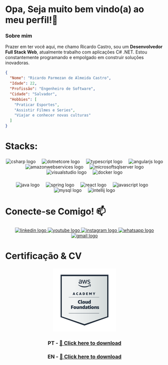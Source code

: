 <h1 align="left">Opa, Seja muito bem vindo(a) ao meu perfil!🚀</h1>

### Sobre mim

Prazer em ter você aqui, me chamo Ricardo Castro, sou um **Desenvolvedor Full Stack Web**, atualmente trabalho com aplicações C# .NET. Estou constantemente programando e empolgado em construir soluções inovadoras.

```json
{
  "Nome": "Ricardo Parmezan de Almeida Castro",
  "Idade": 22,
  "Profissão": "Engenheiro de Software",
  "Cidade": "Salvador",
  "Hobbies": [
    "Praticar Esportes",
    "Assistir Filmes e Series",
    "Viajar e conhecer novas culturas"
  ]
}
```
###

<h1 align="left">Stacks:</h1>

###

<div align="center">
  <img src="https://cdn.jsdelivr.net/gh/devicons/devicon/icons/csharp/csharp-original.svg" height="40" alt="csharp logo"  />
  <img width="12" />
  <img src="https://cdn.jsdelivr.net/gh/devicons/devicon/icons/dotnetcore/dotnetcore-original.svg" height="40" alt="dotnetcore logo"  />
  <img width="12" />
  <img src="https://cdn.jsdelivr.net/gh/devicons/devicon/icons/typescript/typescript-original.svg" height="40" alt="typescript logo"  />
  <img width="12" />
  <img src="https://cdn.simpleicons.org/angular/DD0031" height="40" alt="angularjs logo"  />
  <img width="12" />
  <img src="https://cdn.jsdelivr.net/gh/devicons/devicon/icons/amazonwebservices/amazonwebservices-plain-wordmark.svg" height="40" alt="amazonwebservices logo"  />
  <img width="12" />
  <img src="https://cdn.jsdelivr.net/gh/devicons/devicon/icons/microsoftsqlserver/microsoftsqlserver-plain.svg" height="40" alt="microsoftsqlserver logo"  />
  <img width="12" />
  <img src="https://cdn.jsdelivr.net/gh/devicons/devicon/icons/visualstudio/visualstudio-plain.svg" height="40" alt="visualstudio logo"  />
  <img width="12" />
  <img src="https://skillicons.dev/icons?i=docker" height="40" alt="docker logo"  />
</div>

###

<div align="center">
  <img src="https://cdn.jsdelivr.net/gh/devicons/devicon/icons/java/java-original.svg" height="40" alt="java logo"  />
  <img width="12" />
  <img src="https://cdn.simpleicons.org/spring/6DB33F" height="40" alt="spring logo"  />
  <img width="12" />
  <img src="https://cdn.simpleicons.org/react/61DAFB" height="40" alt="react logo"  />
  <img width="12" />
  <img src="https://cdn.simpleicons.org/javascript/F7DF1E" height="40" alt="javascript logo"  />
  <img width="12" />
  <img src="https://skillicons.dev/icons?i=mysql" height="40" alt="mysql logo"  />
  <img width="12" />
  <img src="https://cdn.jsdelivr.net/gh/devicons/devicon/icons/intellij/intellij-original.svg" height="40" alt="intellij logo"  />
</div>

###

<h1 align="left">Conecte-se Comigo! 📫</h1>

###

<div align="center">
  <a href="https://www.linkedin.com/in/rickccastro/" target="_blank">
    <img src="https://raw.githubusercontent.com/maurodesouza/profile-readme-generator/master/src/assets/icons/social/linkedin/default.svg" width="52" height="40" alt="linkedin logo"  />
  </a>
  <a href="https://www.youtube.com/@RicardoCastro-ev2in" target="_blank">
    <img src="https://raw.githubusercontent.com/maurodesouza/profile-readme-generator/master/src/assets/icons/social/youtube/default.svg" width="52" height="40" alt="youtube logo"  />
  </a>
  <a href="https://www.instagram.com/rickccastro/" target="_blank">
    <img src="https://raw.githubusercontent.com/maurodesouza/profile-readme-generator/master/src/assets/icons/social/instagram/default.svg" width="52" height="40" alt="instagram logo"  />
  </a>
  <a href="https://wa.me/5571992907777" target="_blank">
    <img src="https://raw.githubusercontent.com/maurodesouza/profile-readme-generator/master/src/assets/icons/social/whatsapp/default.svg" width="52" height="40" alt="whatsapp logo"  />
  </a>
  
  <a href="mailto:ricardo.castro.linkedin@gmail.com" target="_blank">
  <img src="https://raw.githubusercontent.com/maurodesouza/profile-readme-generator/master/src/assets/icons/social/gmail/default.svg" width="52" height="40" alt="gmail logo"  />    
  </a>
  
</div>

###

<h1 align="left">Certificação & CV</h1>

###

<div align="center">
  <img height="200" src="https://github.com/Rickccastro/Rickccastro/blob/main/aws-academy-graduate-aws-academy-cloud-foundations.png?raw=true"  />
  
### PT - [📄 Click here to download](https://github.com/Rickccastro/Rickccastro/raw/main/SimpleResume2025.1.pdf)<br>
### EN - [📄 Click here to download](https://github.com/Rickccastro/Rickccastro/raw/main/Resume.pdf)
  
</div>

###




